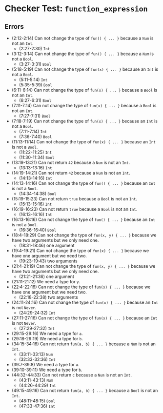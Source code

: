 # Checker Test: `function_expression`

## Errors
- (2:12-2:14) Can not change the type of `fun() { ... }` because a `Num` is not an `Int`.
  - (2:27-2:30) `Int`
- (3:12-3:14) Can not change the type of `fun() { ... }` because a `Num` is not a `Bool`.
  - (3:27-3:31) `Bool`
- (5:18-5:19) Can not change the type of `fun(x) { ... }` because an `Int` is not a `Bool`.
  - (5:11-5:14) `Int`
  - (5:35-5:39) `Bool`
- (6:11-6:14) Can not change the type of `fun(x) { ... }` because a `Bool` is not an `Int`.
  - (6:27-6:31) `Bool`
- (7:11-7:14) Can not change the type of `fun(x) { ... }` because a `Bool` is not an `Int`.
  - (7:27-7:31) `Bool`
- (7:18-7:19) Can not change the type of `fun(x) { ... }` because an `Int` is not a `Bool`.
  - (7:11-7:14) `Int`
  - (7:36-7:40) `Bool`
- (11:13-11:14) Can not change the type of `fun(x) { ... }` because an `Int` is not a `Bool`.
  - (11:22-11:25) `Int`
  - (11:30-11:34) `Bool`
- (13:19-13:21) Can not return `42` because a `Num` is not an `Int`.
  - (13:13-13:16) `Int`
- (14:19-14:21) Can not return `42` because a `Num` is not an `Int`.
  - (14:13-14:16) `Int`
- (14:13-14:16) Can not change the type of `fun() { ... }` because an `Int` is not a `Bool`.
  - (14:34-14:38) `Bool`
- (15:19-15:23) Can not return `true` because a `Bool` is not an `Int`.
  - (15:13-15:16) `Int`
- (16:19-16:23) Can not return `true` because a `Bool` is not an `Int`.
  - (16:13-16:16) `Int`
- (16:13-16:16) Can not change the type of `fun() { ... }` because an `Int` is not a `Bool`.
  - (16:36-16:40) `Bool`
- (18:4-18:29) Can not change the type of `fun(x, y) { ... }` because we have two arguments but we only need one.
  - (18:31-18:46) one argument
- (19:4-19:21) Can not change the type of `fun(x) { ... }` because we have one argument but we need two.
  - (19:23-19:43) two arguments
- (21:4-21:19) Can not change the type of `fun(x, y) { ... }` because we have two arguments but we only need one.
  - (21:21-21:36) one argument
- (21:11-21:12) We need a type for `y`.
- (22:4-22:16) Can not change the type of `fun(x) { ... }` because we have one argument but we need two.
  - (22:18-22:38) two arguments
- (24:11-24:16) Can not change the type of `fun(x) { ... }` because an `Int` is not `Never`.
  - (24:29-24:32) `Int`
- (27:11-27:16) Can not change the type of `fun(x) { ... }` because an `Int` is not `Never`.
  - (27:29-27:32) `Int`
- (29:15-29:16) We need a type for `a`.
- (29:18-29:19) We need a type for `b`.
- (34:15-34:16) Can not return `fun(a, b) { ... }` because a `Num` is not an `Int`.
  - (33:11-33:13) `Num`
  - (32:33-32:36) `Int`
- (39:7-39:8) We need a type for `a`.
- (39:10-39:11) We need a type for `b`.
- (44:32-44:33) Can not return `c` because a `Num` is not an `Int`.
  - (43:11-43:13) `Num`
  - (44:26-44:29) `Int`
- (49:15-49:16) Can not return `fun(a, b) { ... }` because a `Bool` is not an `Int`.
  - (48:11-48:15) `Bool`
  - (47:33-47:36) `Int`
